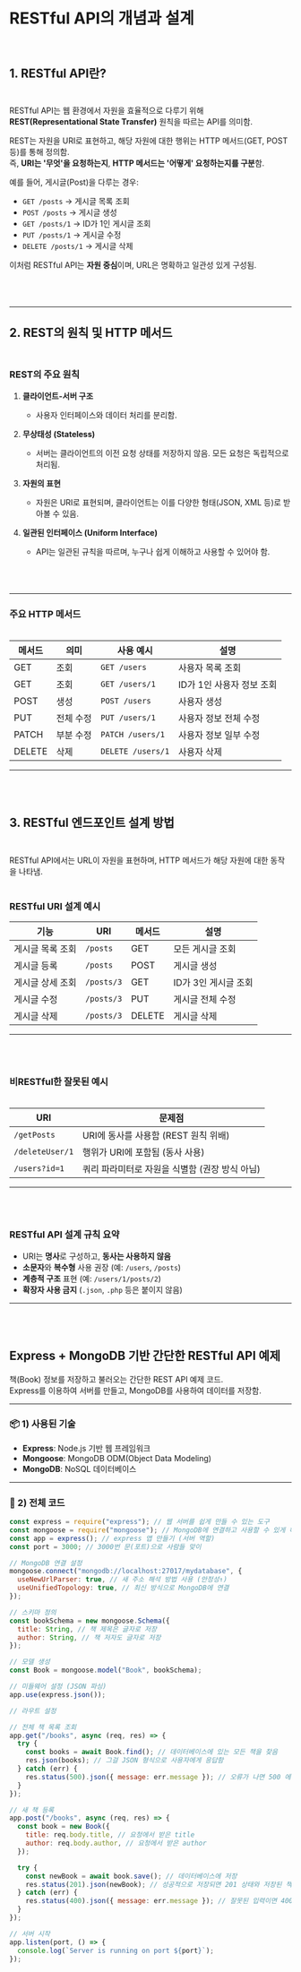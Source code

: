 <br><br>

# RESTful API의 개념과 설계<br><br>

## 1. RESTful API란?<br><br>

RESTful API는 웹 환경에서 자원을 효율적으로 다루기 위해 **REST(Representational State Transfer)** 원칙을 따르는 API를 의미함.

REST는 자원을 URI로 표현하고, 해당 자원에 대한 행위는 HTTP 메서드(GET, POST 등)를 통해 정의함.  
즉, **URI는 '무엇'을 요청하는지**, **HTTP 메서드는 '어떻게' 요청하는지를 구분**함.

예를 들어, 게시글(Post)을 다루는 경우:

- `GET /posts` → 게시글 목록 조회
- `POST /posts` → 게시글 생성
- `GET /posts/1` → ID가 1인 게시글 조회
- `PUT /posts/1` → 게시글 수정
- `DELETE /posts/1` → 게시글 삭제

이처럼 RESTful API는 **자원 중심**이며, URL은 명확하고 일관성 있게 구성됨.<br><br>
<br><br>

---

## 2. REST의 원칙 및 HTTP 메서드<br><br>

### REST의 주요 원칙

1. **클라이언트-서버 구조**

   - 사용자 인터페이스와 데이터 처리를 분리함.

2. **무상태성 (Stateless)**

   - 서버는 클라이언트의 이전 요청 상태를 저장하지 않음. 모든 요청은 독립적으로 처리됨.

3. **자원의 표현**

   - 자원은 URI로 표현되며, 클라이언트는 이를 다양한 형태(JSON, XML 등)로 받아볼 수 있음.

4. **일관된 인터페이스 (Uniform Interface)**
   - API는 일관된 규칙을 따르며, 누구나 쉽게 이해하고 사용할 수 있어야 함.<br><br><br><br>

---

### 주요 HTTP 메서드<br><br>

| 메서드 | 의미      | 사용 예시         | 설명                      |
| ------ | --------- | ----------------- | ------------------------- |
| GET    | 조회      | `GET /users`      | 사용자 목록 조회          |
| GET    | 조회      | `GET /users/1`    | ID가 1인 사용자 정보 조회 |
| POST   | 생성      | `POST /users`     | 사용자 생성               |
| PUT    | 전체 수정 | `PUT /users/1`    | 사용자 정보 전체 수정     |
| PATCH  | 부분 수정 | `PATCH /users/1`  | 사용자 정보 일부 수정     |
| DELETE | 삭제      | `DELETE /users/1` | 사용자 삭제               |

---

<br><br>

## 3. RESTful 엔드포인트 설계 방법<br><br>

RESTful API에서는 URL이 자원을 표현하며, HTTP 메서드가 해당 자원에 대한 동작을 나타냄.<br><br>

### RESTful URI 설계 예시

| 기능             | URI        | 메서드 | 설명                 |
| ---------------- | ---------- | ------ | -------------------- |
| 게시글 목록 조회 | `/posts`   | GET    | 모든 게시글 조회     |
| 게시글 등록      | `/posts`   | POST   | 게시글 생성          |
| 게시글 상세 조회 | `/posts/3` | GET    | ID가 3인 게시글 조회 |
| 게시글 수정      | `/posts/3` | PUT    | 게시글 전체 수정     |
| 게시글 삭제      | `/posts/3` | DELETE | 게시글 삭제          |

---

<br><br>

### 비RESTful한 잘못된 예시<br><br>

| URI             | 문제점                                         |
| --------------- | ---------------------------------------------- |
| `/getPosts`     | URI에 동사를 사용함 (REST 원칙 위배)           |
| `/deleteUser/1` | 행위가 URI에 포함됨 (동사 사용)                |
| `/users?id=1`   | 쿼리 파라미터로 자원을 식별함 (권장 방식 아님) |

---

<br><br>

### RESTful API 설계 규칙 요약

- URI는 **명사**로 구성하고, **동사는 사용하지 않음**
- **소문자**와 **복수형** 사용 권장 (예: `/users`, `/posts`)
- **계층적 구조** 표현 (예: `/users/1/posts/2`)
- **확장자 사용 금지** (`.json`, `.php` 등은 붙이지 않음)

---

<br><br>

## Express + MongoDB 기반 간단한 RESTful API 예제

책(Book) 정보를 저장하고 불러오는 간단한 REST API 예제 코드.  
Express를 이용하여 서버를 만들고, MongoDB를 사용하여 데이터를 저장함.

---

### 📦 1) 사용된 기술

- **Express**: Node.js 기반 웹 프레임워크
- **Mongoose**: MongoDB ODM(Object Data Modeling)
- **MongoDB**: NoSQL 데이터베이스

---

### 📝 2) 전체 코드

```js
const express = require("express"); // 웹 서버를 쉽게 만들 수 있는 도구
const mongoose = require("mongoose"); // MongoDB에 연결하고 사용할 수 있게 해주는 도구
const app = express(); // express 앱 만들기 (서버 역할)
const port = 3000; // 3000번 문(포트)으로 사람들 맞이

// MongoDB 연결 설정
mongoose.connect("mongodb://localhost:27017/mydatabase", {
  useNewUrlParser: true, // 새 주소 해석 방법 사용 (안정성↑)
  useUnifiedTopology: true, // 최신 방식으로 MongoDB에 연결
});

// 스키마 정의
const bookSchema = new mongoose.Schema({
  title: String, // 책 제목은 글자로 저장
  author: String, // 책 저자도 글자로 저장
});

// 모델 생성
const Book = mongoose.model("Book", bookSchema);

// 미들웨어 설정 (JSON 파싱)
app.use(express.json());

// 라우트 설정

// 전체 책 목록 조회
app.get("/books", async (req, res) => {
  try {
    const books = await Book.find(); // 데이터베이스에 있는 모든 책을 찾음
    res.json(books); // 그걸 JSON 형식으로 사용자에게 응답함
  } catch (err) {
    res.status(500).json({ message: err.message }); // 오류가 나면 500 에러와 함께 메시지 전달
  }
});

// 새 책 등록
app.post("/books", async (req, res) => {
  const book = new Book({
    title: req.body.title, // 요청에서 받은 title
    author: req.body.author, // 요청에서 받은 author
  });

  try {
    const newBook = await book.save(); // 데이터베이스에 저장
    res.status(201).json(newBook); // 성공적으로 저장되면 201 상태와 저장된 책 반환
  } catch (err) {
    res.status(400).json({ message: err.message }); // 잘못된 입력이면 400 에러
  }
});

// 서버 시작
app.listen(port, () => {
  console.log(`Server is running on port ${port}`);
});
```
